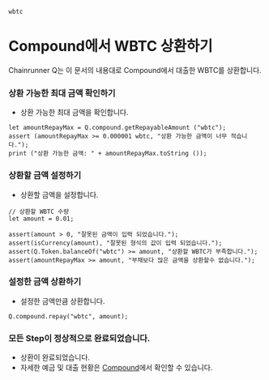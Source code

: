 ```meta-Currency
wbtc
```

# Compound에서 WBTC 상환하기

Chainrunner Q는 이 문서의 내용대로 Compound에서 대출한 WBTC를 상환합니다.

### 상환 가능한 최대 금액 확인하기

- 상환 가능한 최대 금액을 확인합니다.

```output-Dynamic
let amountRepayMax = Q.compound.getRepayableAmount ("wbtc");
assert (amountRepayMax >= 0.000001 wbtc, "상환 가능한 금액이 너무 적습니다.");
print ("상환 가능한 금액: " + amountRepayMax.toString ());
```

### 상환할 금액 설정하기

- 상환할 금액을 설정합니다.

```input WBTC
// 상환할 WBTC 수량
let amount = 0.01;
```

```input-Verify
assert(amount > 0, "잘못된 금액이 입력 되었습니다.");
assert(isCurrency(amount), "잘못된 형식의 값이 입력 되었습니다.");
assert(Q.Token.balanceOf("wbtc") >= amount, "상환할 WBTC가 부족합니다.");
assert(amountRepayMax >= amount, "부채보다 많은 금액을 상환할수 없습니다.");
```

### 설정한 금액 상환하기

- 설정한 금액만큼 상환합니다.

```taster
Q.compound.repay("wbtc", amount);
```

### 모든 Step이 정상적으로 완료되었습니다.

- 상환이 완료되었습니다.
- 자세한 예금 및 대출 현황은 [Compound](https://app.compound.finance/)에서 확인할 수 있습니다.

